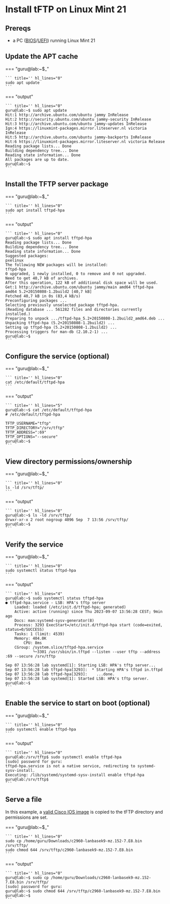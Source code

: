 # Install tFTP on Linux Mint 21

## Prereqs
- a PC ([BIOS](../../tutorials/windows11-linuxmint21-dual-boot-bios-clonezilla/)/[UEFI](../../tutorials/windows11-linuxmint21-dual-boot-uefi/)) running Linux Mint 21

## Update the APT cache

=== "guru@lab:~$_"

    ``` title='' hl_lines="0"
    sudo apt update
    ```

=== "output"

    ``` title='' hl_lines="0"
    guru@lab:~$ sudo apt update
    Hit:1 http://archive.ubuntu.com/ubuntu jammy InRelease
    Hit:2 http://security.ubuntu.com/ubuntu jammy-security InRelease                                                      
    Hit:3 http://archive.ubuntu.com/ubuntu jammy-updates InRelease                                                        
    Ign:4 https://linuxmint-packages.mirror.liteserver.nl victoria InRelease                        
    Hit:5 http://archive.ubuntu.com/ubuntu jammy-backports InRelease                                
    Hit:6 https://linuxmint-packages.mirror.liteserver.nl victoria Release                          
    Reading package lists... Done
    Building dependency tree... Done
    Reading state information... Done
    All packages are up to date.
    guru@lab:~$ 
    ```

## Install the TFTP server package

=== "guru@lab:~$_"

    ``` title='' hl_lines="0"
    sudo apt install tftpd-hpa
    ```

=== "output"

    ``` title='' hl_lines="0"
    guru@lab:~$ sudo apt install tftpd-hpa
    Reading package lists... Done
    Building dependency tree... Done
    Reading state information... Done
    Suggested packages:
    pxelinux
    The following NEW packages will be installed:
    tftpd-hpa
    0 upgraded, 1 newly installed, 0 to remove and 0 not upgraded.
    Need to get 40,7 kB of archives.
    After this operation, 122 kB of additional disk space will be used.
    Get:1 http://archive.ubuntu.com/ubuntu jammy/main amd64 tftpd-hpa amd64 5.2+20150808-1.2build2 [40,7 kB]
    Fetched 40,7 kB in 0s (83,4 kB/s)  
    Preconfiguring packages ...
    Selecting previously unselected package tftpd-hpa.
    (Reading database ... 561282 files and directories currently installed.)
    Preparing to unpack .../tftpd-hpa_5.2+20150808-1.2build2_amd64.deb ...
    Unpacking tftpd-hpa (5.2+20150808-1.2build2) ...
    Setting up tftpd-hpa (5.2+20150808-1.2build2) ...
    Processing triggers for man-db (2.10.2-1) ...
    guru@lab:~$ 
    ```

## Configure the service (optional)

=== "guru@lab:~$_"

    ``` title='' hl_lines="0"
    cat /etc/default/tftpd-hpa
    ```

=== "output"

    ``` title='' hl_lines="5"
    guru@lab:~$ cat /etc/default/tftpd-hpa 
    # /etc/default/tftpd-hpa

    TFTP_USERNAME="tftp"
    TFTP_DIRECTORY="/srv/tftp"
    TFTP_ADDRESS=":69"
    TFTP_OPTIONS="--secure"
    guru@lab:~$ 
    ```

## View directory permissions/ownership

=== "guru@lab:~$_"

    ``` title='' hl_lines="0"
    ls -ld /srv/tftp/
    ```

=== "output"

    ``` title='' hl_lines="0"
    guru@lab:~$ ls -ld /srv/tftp/
    drwxr-xr-x 2 root nogroup 4096 Sep  7 13:56 /srv/tftp/
    guru@lab:~$
    ```

## Verify the service

=== "guru@lab:~$_"

    ``` title='' hl_lines="0"
    sudo systemctl status tftpd-hpa
    ```

=== "output"

    ``` title='' hl_lines="4"
    guru@lab:~$ sudo systemctl status tftpd-hpa
    ● tftpd-hpa.service - LSB: HPA's tftp server
        Loaded: loaded (/etc/init.d/tftpd-hpa; generated)
        Active: active (running) since Thu 2023-09-07 13:56:28 CEST; 9min ago
        Docs: man:systemd-sysv-generator(8)
        Process: 3293 ExecStart=/etc/init.d/tftpd-hpa start (code=exited, status=0/SUCCESS)
        Tasks: 1 (limit: 4539)
        Memory: 404.0K
            CPU: 8ms
        CGroup: /system.slice/tftpd-hpa.service
                └─3301 /usr/sbin/in.tftpd --listen --user tftp --address :69 --secure /srv/tftp

    Sep 07 13:56:28 lab systemd[1]: Starting LSB: HPA's tftp server...
    Sep 07 13:56:28 lab tftpd-hpa[3293]:  * Starting HPA's tftpd in.tftpd
    Sep 07 13:56:28 lab tftpd-hpa[3293]:    ...done.
    Sep 07 13:56:28 lab systemd[1]: Started LSB: HPA's tftp server.
    guru@lab:~$ 
    ```
    
## Enable the service to start on boot (optional)

=== "guru@lab:~$_"

    ``` title='' hl_lines="0"
    sudo systemctl enable tftpd-hpa
    ```

=== "output"

    ``` title='' hl_lines="0"
    guru@lab:/srv/tftp$ sudo systemctl enable tftpd-hpa
    [sudo] password for guru:     
    tftpd-hpa.service is not a native service, redirecting to systemd-sysv-install.
    Executing: /lib/systemd/systemd-sysv-install enable tftpd-hpa
    guru@lab:/srv/tftp$ 
    ```

## Serve a file
In this example, a [valid Cisco IOS image](../acquire-valid-ios-image/index.md) is copied to the tFTP directory and
permissions are set.

=== "guru@lab:~$_"

    ``` title='' hl_lines="0"
    sudo cp /home/guru/Downloads/c2960-lanbasek9-mz.152-7.E8.bin /srv/tftp/
    sudo chmod 644 /srv/tftp/c2960-lanbasek9-mz.152-7.E8.bin
    ```

=== "output"

    ``` title='' hl_lines="0"
    guru@lab:~$ sudo cp /home/guru/Downloads/c2960-lanbasek9-mz.152-7.E8.bin /srv/tftp/
    [sudo] password for guru:     
    guru@lab:~$ sudo chmod 644 /srv/tftp/c2960-lanbasek9-mz.152-7.E8.bin 
    guru@lab:~$
    ```
